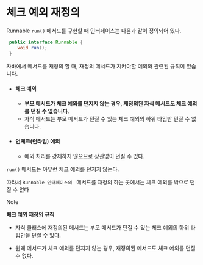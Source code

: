 # 체크 예외 재정의



 Runnable ` run() ` 메서드를 구현할 때  인터페이스는 다음과 같이 정의되어 있다.

```java
 public interface Runnable {
 	void run();
 }
```

자바에서 메서드를 재정의 할 때, 재정의 메서드가 지켜야할 예외와 관련된 규칙이 있습니다. 

- #### **체크 예외**  

  - **부모 메서드가 체크 예외를 던지지 않는 경우, 재정의된 자식 메서드도 체크 예외를 던질 수 없습니다**. 
  - 자식 메서드는 부모 메서드가 던질 수 있는 체크 예외의 하위 타입만 던질 수 없습니다. 

- #### **언체크(런타임) 예외**

  - 예외 처리를 강제하지 않으므로 상관없이 던질 수 있다.



 ` run() ` 메서드는 아무런 체크 예외를 던지지 않는다.

 따라서 ` Runnable 인터페이스의  ` 메서드를 재정의 하는 곳에서는 체크 예외를 밖으로 던질 수 없다



> [!NOTE]
>
> **체크 예외 재정의 규칙** 
>
> - 자식 클래스에 재정의된 메서드는 부모 메서드가 던질 수 있는 체크 예외의 하위 타입만을 던질 수 있다. 
>
> - 원래 메서드가 체크 예외를 던지지 않는 경우, 재정의된 메서드도 체크 예외를 던질 수 없다.

